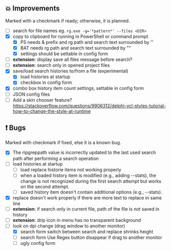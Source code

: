 <!--

Version:     v4.6.0-beta
PrevVersion: v4.5.1-beta

Help Formatting:
https://docs.github.com/en/get-started/writing-on-github/getting-started-with-writing-and-formatting-on-github/basic-writing-and-formatting-syntax, 
https://github.com/ikatyang/emoji-cheat-sheet/blob/master/README.md)

# TODO on new release
# - Update Readme.md 
# - Update Deploy-Description.md 
# - Update file and product version in every projects for ALL CONFIGURATION!
# - Commit and push all changes
# - Run deploy script by pushing Ctrl+Shift+T in VSCode
-->

## :boom: Improvements 
Marked with a checkmark if ready; otherwise, it is planned.
- [ ] search for file names eg. `rg.exe -g='*pattern*' --files <DIR>`
- [x] copy to clipboard for running in PowerShell or command prompt
  - [x] PS needs & prefix and rg path and search text surrounded by ''
  - [x] BAT needs rg path and search text surrounded by ""
  - [x] settings should be settable in config form 
- [ ] **extension**: display save all files message before search?
- [ ] **extension**: search only in opened project files
- [x] save/load search histories to/from a file (experimental)
  - [x] load histories at startup
  - [x] checkbox in config form 
- [x] combo box history item count settings, settable in config form
- [ ] JSON config files
- [ ] Add a skin chooser feature? https://stackoverflow.com/questions/9906312/delphi-vcl-styles-tutorial-how-to-change-the-style-at-runtime

## :exclamation: Bugs
Marked with checkmark if fixed, else it is a known bug.
- [x] The ripgreppath value is incorrectly updated to the last used search path after performing a search operation
- [ ] load histories at startup
  - [ ] load replace historie items not working properly
  - [ ] when a loaded history item is modified (e.g., adding --stats), the change is not recognized during the first search attempt but works on the second attempt. 
  - [ ] saved history item doesn't contain additional options (e.g., --stats). 
- [x] replace doesn't work properly if there are more text to replace in same line 
- [ ] **extension**: if search only in current file, path of the file is not saved in history
- [ ] **extension**: drip icon in menu has no transparent background
- [ ] look on dpi change (drag window to another monitor)
  - [x] search form switch between search and replace shrinks height
  - [ ] search form Use Regex button disappear if drag to another monitor
  - [ ] ugly config form 
